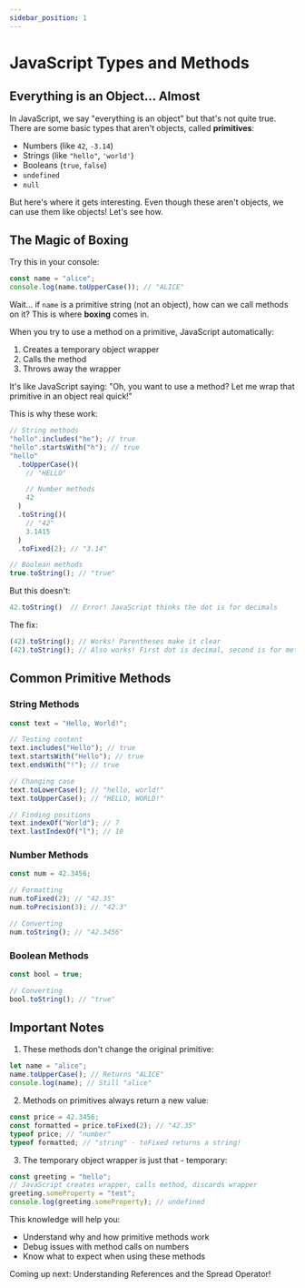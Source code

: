 ```yaml
---
sidebar_position: 1
---
```


# JavaScript Types and Methods

## Everything is an Object... Almost

In JavaScript, we say "everything is an object" but that's not quite true. There are some basic types that aren't objects, called **primitives**:

- Numbers (like `42`, `-3.14`)
- Strings (like `"hello"`, `'world'`)
- Booleans (`true`, `false`)
- `undefined`
- `null`

But here's where it gets interesting. Even though these aren't objects, we can use them like objects! Let's see how.

## The Magic of Boxing

Try this in your console:

```javascript
const name = "alice";
console.log(name.toUpperCase()); // "ALICE"
```

Wait... if `name` is a primitive string (not an object), how can we call methods on it? This is where **boxing** comes in.

When you try to use a method on a primitive, JavaScript automatically:

1. Creates a temporary object wrapper
2. Calls the method
3. Throws away the wrapper

It's like JavaScript saying: "Oh, you want to use a method? Let me wrap that primitive in an object real quick!"

This is why these work:

```javascript
// String methods
"hello".includes("he"); // true
"hello".startsWith("h"); // true
"hello"
  .toUpperCase()(
    // "HELLO"

    // Number methods
    42
  )
  .toString()(
    // "42"
    3.1415
  )
  .toFixed(2); // "3.14"

// Boolean methods
true.toString(); // "true"
```

But this doesn't:

```javascript
42.toString()  // Error! JavaScript thinks the dot is for decimals
```

The fix:

```javascript
(42).toString(); // Works! Parentheses make it clear
(42).toString(); // Also works! First dot is decimal, second is for method
```

## Common Primitive Methods

### String Methods

```javascript
const text = "Hello, World!";

// Testing content
text.includes("Hello"); // true
text.startsWith("Hello"); // true
text.endsWith("!"); // true

// Changing case
text.toLowerCase(); // "hello, world!"
text.toUpperCase(); // "HELLO, WORLD!"

// Finding positions
text.indexOf("World"); // 7
text.lastIndexOf("l"); // 10
```

### Number Methods

```javascript
const num = 42.3456;

// Formatting
num.toFixed(2); // "42.35"
num.toPrecision(3); // "42.3"

// Converting
num.toString(); // "42.3456"
```

### Boolean Methods

```javascript
const bool = true;

// Converting
bool.toString(); // "true"
```

## Important Notes

1. These methods don't change the original primitive:

```javascript
let name = "alice";
name.toUpperCase(); // Returns "ALICE"
console.log(name); // Still "alice"
```

2. Methods on primitives always return a new value:

```javascript
const price = 42.3456;
const formatted = price.toFixed(2); // "42.35"
typeof price; // "number"
typeof formatted; // "string" - toFixed returns a string!
```

3. The temporary object wrapper is just that - temporary:

```javascript
const greeting = "hello";
// JavaScript creates wrapper, calls method, discards wrapper
greeting.someProperty = "test";
console.log(greeting.someProperty); // undefined
```

This knowledge will help you:

- Understand why and how primitive methods work
- Debug issues with method calls on numbers
- Know what to expect when using these methods

Coming up next: Understanding References and the Spread Operator!

